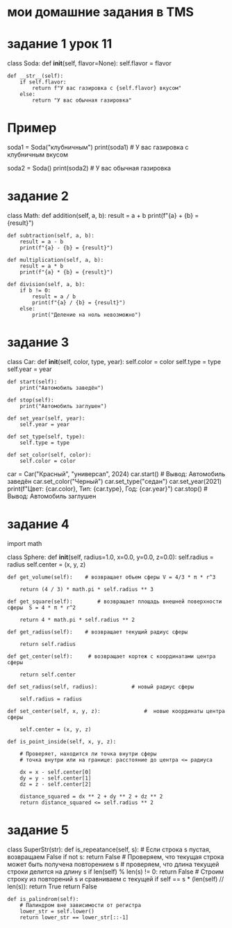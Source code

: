 # мои домашние задания в TMS

# задание 1 урок 11

class Soda:
    def __init__(self, flavor=None):
        self.flavor = flavor

    def __str__(self):
        if self.flavor:
            return f"У вас газировка с {self.flavor} вкусом"
        else:
            return "У вас обычная газировка"

# Пример
soda1 = Soda("клубничным")
print(soda1)  # У вас газировка с клубничным вкусом

soda2 = Soda()
print(soda2)  # У вас обычная газировка



# задание 2

class Math:
    def addition(self, a, b):
        result = a + b
        print(f"{a} + {b} = {result}")

    def subtraction(self, a, b):
        result = a - b
        print(f"{a} - {b} = {result}")

    def multiplication(self, a, b):
        result = a * b
        print(f"{a} * {b} = {result}")

    def division(self, a, b):
        if b != 0:
            result = a / b
            print(f"{a} / {b} = {result}")
        else:
            print("Деление на ноль невозможно")



# задание 3

class Car:
    def __init__(self, color, type, year):
        self.color = color
        self.type = type
        self.year = year

    def start(self):
        print("Автомобиль заведён")

    def stop(self):
        print("Автомобиль заглушен")

    def set_year(self, year):
        self.year = year

    def set_type(self, type):
        self.type = type

    def set_color(self, color):
        self.color = color


car = Car("Красный", "универсал", 2024)
car.start()  # Вывод: Автомобиль заведён
car.set_color("Черный")
car.set_type("седан")
car.set_year(2021)
print(f"Цвет: {car.color}, Тип: {car.type}, Год: {car.year}")
car.stop()   # Вывод: Автомобиль заглушен



# задание 4

import math

class Sphere:
    def __init__(self, radius=1.0, x=0.0, y=0.0, z=0.0):
        self.radius = radius
        self.center = (x, y, z)

    def get_volume(self):    # возвращает объем сферы V = 4/3 * π * r^3

        return (4 / 3) * math.pi * self.radius ** 3

    def get_square(self):        # возвращает площадь внешней поверхности сферы  S = 4 * π * r^2

        return 4 * math.pi * self.radius ** 2

    def get_radius(self):    # возвращает текущий радиус сферы

        return self.radius

    def get_center(self):     # возвращает кортеж с координатами центра сферы

        return self.center

    def set_radius(self, radius):           # новый радиус сферы

        self.radius = radius

    def set_center(self, x, y, z):              #  новые координаты центра сферы

        self.center = (x, y, z)

    def is_point_inside(self, x, y, z):

        # Проверяет, находится ли точка внутри сферы
        # точка внутри или на границе: расстояние до центра <= радиуса

        dx = x - self.center[0]
        dy = y - self.center[1]
        dz = z - self.center[2]

        distance_squared = dx ** 2 + dy ** 2 + dz ** 2
        return distance_squared <= self.radius ** 2



# задание 5

class SuperStr(str):
    def is_repeatance(self, s):
        # Если строка s пустая, возвращаем False
        if not s:
            return False
        # Проверяем, что текущая строка может быть получена повторением s
        # проверяем, что длина текущей строки делится на длину s
        if len(self) % len(s) != 0:
            return False
        # Строим строку из повторений s и сравниваем с текущей
        if self == s * (len(self) // len(s)):
            return True
        return False

    def is_palindrom(self):
        # Палиндром вне зависимости от регистра
        lower_str = self.lower()
        return lower_str == lower_str[::-1]